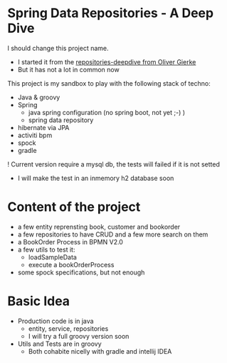# Spring Data Repositories - A Deep Dive

I should change this project name.

*   I started it from  the [repositories-deepdive from Oliver Gierke](https://github.com/olivergierke/repositories-deepdive)
*   But it has not a lot in common now




This project is my sandbox to play with the following stack of techno:

*   Java & groovy
*   Spring
    *   java spring configuration (no spring boot, not yet ;-) )
    *   spring data repository
*   hibernate via JPA
*   activiti bpm
*   spock
*   gradle

! Current version require a mysql db, the tests will failed if it is not setted

*   I will make the test in an inmemory h2 database soon

# Content of the project

*   a few entity reprensting book, customer and bookorder
*   a few repositories to have CRUD and a few more search on them
*   a BookOrder Process in BPMN V2.0
*   a few utils to test it:
    *   loadSampleData
    *   execute a bookOrderProcess
*   some spock specifications, but not enough

# Basic Idea

*   Production code is in java
    *   entity, service, repositories
    *   I will try a full groovy version soon
*   Utils and Tests are in groovy
    *   Both cohabite nicelly with gradle and intellij IDEA



